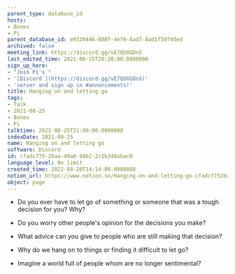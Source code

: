 ```yaml
---
parent_type: database_id
hosts:
- Bones
- Pi
parent_database_id: e9339446-880f-4ef0-8ad7-8ad1f507dded
archived: false
meeting_link: https://discord.gg/vE7QUXGDnS
last_edited_time: 2021-08-25T20:20:00.0000000
sign_up_here:
- "Join Pi's "
- '[Discord ](https://discord.gg/vE7QUXGDnS)'
- 'server and sign up in #annoncements!'
title: Hanging on and letting go
tags:
- Talk
- 2021-08-25
- Bones
- Pi
talktime: 2021-08-25T21:00:00.0000000
indexDate: 2021-08-25
name: Hanging on and letting go
software: Discord
id: cfadc775-2baa-49a8-94b2-2c1b340abac0
language_level: No limit
created_time: 2021-08-20T14:14:00.0000000
notion_url: https://www.notion.so/Hanging-on-and-letting-go-cfadc7752baa49a894b22c1b340abac0
object: page
---
```


   - Do you ever have to let go of something or someone that was a tough decision for you? Why?



   - Do you worry other people's opinion for the decisions you make?
   - What advice can you give to people who are still making that decision?
   - Why do we hang on to things or finding it difficult to let go?
   - Imagine a world full of people whom are no longer sentimental?









